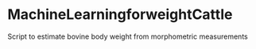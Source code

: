 # MachineLearningforweightCattle
Script to estimate bovine body weight from morphometric measurements
